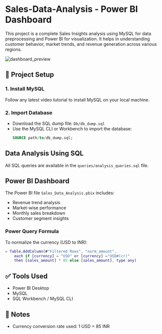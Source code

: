 # Sales-Data-Analysis - Power BI Dashboard

This project is a complete Sales Insights analysis using MySQL for data preprocessing and Power BI for visualization. It helps in understanding customer behavior, market trends, and revenue generation across various regions.

![dashboard_preview](https://github.com/user-attachments/assets/605a168e-a4d0-40c2-97cf-d3945dacb473)

## 🔧 Project Setup

### 1. Install MySQL
Follow any latest video tutorial to install MySQL on your local machine.

### 2. Import Database
- Download the SQL dump file: `Db/db_dump.sql`
- Use the MySQL CLI or Workbench to import the database:
  ```sql
  SOURCE path/to/db_dump.sql;

## Data Analysis Using SQL

All SQL queries are available in the `queries/analysis_queries.sql` file.

## Power BI Dashboard

The Power BI file `Sales_Data_Analysis.pbix` includes:
- Revenue trend analysis
- Market-wise performance
- Monthly sales breakdown
- Customer segment insights

### Power Query Formula
To normalize the currency (USD to INR):

```m
= Table.AddColumn(#"Filtered Rows", "norm_amount",
    each if [currency] = "USD" or [currency] ="USD#(cr)"
    then [sales_amount] * 85 else [sales_amount], type any)
```

## ✅ Tools Used
- Power BI Desktop
- MySQL
- SQL Workbench / MySQL CLI

## 📌 Notes
- Currency conversion rate used: 1 USD = 85 INR

